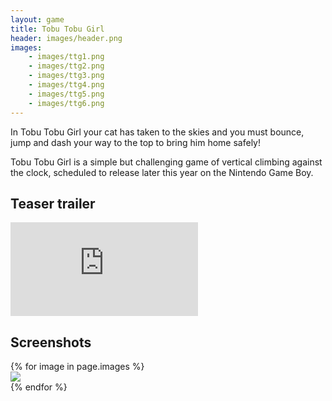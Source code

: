 ```yaml
---
layout: game
title: Tobu Tobu Girl
header: images/header.png
images:
    - images/ttg1.png
    - images/ttg2.png
    - images/ttg3.png
    - images/ttg4.png
    - images/ttg5.png
    - images/ttg6.png
---
```


In Tobu Tobu Girl your cat has taken to the skies and you must bounce, jump and dash your way to the top to bring him home safely!

Tobu Tobu Girl is a simple but challenging game of vertical climbing against the clock, scheduled to release later this year on the Nintendo Game Boy. 

## Teaser trailer ##

<div class="embed-responsive embed-responsive-4by3">
	<iframe src="https://www.youtube.com/embed/mxENfVnmIuI" frameborder="0" allowfullscreen>
	</iframe>
</div>

## Screenshots ##

<div class="row">
	{% for image in page.images %}
	<div class="col-md-4">
		<a href="{{ image }}">
			<img src="{{ image }}" class="img-responsive thumbnail">
		</a>
	</div>
	{% endfor %}
</div>

